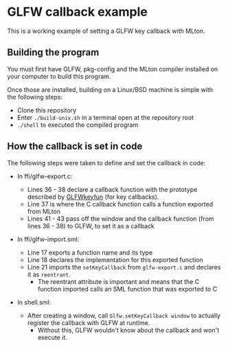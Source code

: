 # GLFW callback example

This is a working example of setting a GLFW key callback with MLton.

## Building the program

You must first have GLFW, pkg-config and the MLton compiler installed on your computer to build this program.

Once those are installed, building on a Linux/BSD machine is simple with the following steps:

- Clone this repository
- Enter `./build-unix.sh` in a terminal open at the repository root
- `./shell` to executed the compiled program

## How the callback is set in code

The following steps were taken to define and set the callback in code:

- In ffi/glfw-export.c:
  - Lines 36 - 38 declare a callback function with the prototype described by [GLFWkeyfun](https://www.glfw.org/docs/3.3/group__input.html#ga5bd751b27b90f865d2ea613533f0453c) (for key callbacks).
  - Line 37 is where the C callback function calls a function exported from MLton
  - Lines 41 - 43 pass off the window and the callback function (from lines 36 - 38) to GLFW, to set it as a callback

- In ffi/glfw-import.sml:
  - Line 17 exports a function name and its type
  - Line 18 declares the implementation for this exported function
  - Line 21 imports the `setKeyCallback` from `glfw-export.c` and declares it as `reentrant`.
    - The reentrant attribute is important and means that the C function imported calls an SML function that was exported to C

- In shell.sml:
  - After creating a window, call `Glfw.setKeyCallback window` to actually register the callback with GLFW at runtime.
    - Without this, GLFW wouldn't know about the callback and won't execute it.
